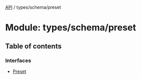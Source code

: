 [API](../README.md) / types/schema/preset

# Module: types/schema/preset

## Table of contents

### Interfaces

- [Preset](../interfaces/types_schema_preset.Preset.md)
